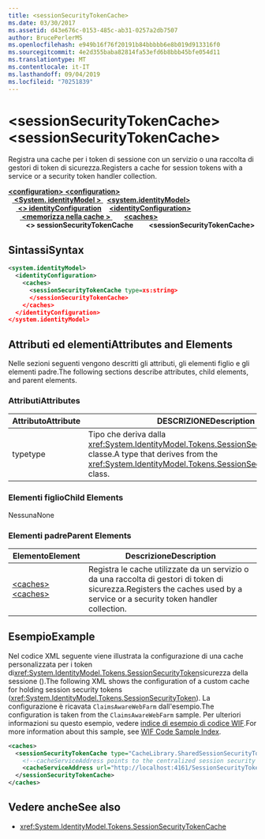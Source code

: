 ```yaml
---
title: <sessionSecurityTokenCache>
ms.date: 03/30/2017
ms.assetid: d43e676c-0153-485c-ab31-0257a2db7507
author: BrucePerlerMS
ms.openlocfilehash: e949b16f76f20191b84bbbbb6e8b019d913316f0
ms.sourcegitcommit: 4e2d355baba82814fa53efd6b8bbb45bfe054d11
ms.translationtype: MT
ms.contentlocale: it-IT
ms.lasthandoff: 09/04/2019
ms.locfileid: "70251839"
---
```

# <a name="sessionsecuritytokencache"></a><span data-ttu-id="b1c12-101">\<sessionSecurityTokenCache></span><span class="sxs-lookup"><span data-stu-id="b1c12-101">\<sessionSecurityTokenCache></span></span>
<span data-ttu-id="b1c12-102">Registra una cache per i token di sessione con un servizio o una raccolta di gestori di token di sicurezza.</span><span class="sxs-lookup"><span data-stu-id="b1c12-102">Registers a cache for session tokens with a service or a security token handler collection.</span></span>  
  
<span data-ttu-id="b1c12-103">[ **\<configuration>** ](../configuration-element.md)</span><span class="sxs-lookup"><span data-stu-id="b1c12-103">[**\<configuration>**](../configuration-element.md)</span></span>\
<span data-ttu-id="b1c12-104">&nbsp;&nbsp;[ **\<System. identityModel >** ](system-identitymodel.md)</span><span class="sxs-lookup"><span data-stu-id="b1c12-104">&nbsp;&nbsp;[**\<system.identityModel>**](system-identitymodel.md)</span></span>\
<span data-ttu-id="b1c12-105">&nbsp;&nbsp;&nbsp;&nbsp;[ **\<> identityConfiguration**](identityconfiguration.md)</span><span class="sxs-lookup"><span data-stu-id="b1c12-105">&nbsp;&nbsp;&nbsp;&nbsp;[**\<identityConfiguration>**](identityconfiguration.md)</span></span>\
<span data-ttu-id="b1c12-106">&nbsp;&nbsp;&nbsp;&nbsp;&nbsp;&nbsp;[ **\<memorizza nella cache >** ](caches.md)</span><span class="sxs-lookup"><span data-stu-id="b1c12-106">&nbsp;&nbsp;&nbsp;&nbsp;&nbsp;&nbsp;[**\<caches>**](caches.md)</span></span>\
<span data-ttu-id="b1c12-107">&nbsp;&nbsp;&nbsp;&nbsp;&nbsp;&nbsp;&nbsp;&nbsp; **\<> sessionSecurityTokenCache**</span><span class="sxs-lookup"><span data-stu-id="b1c12-107">&nbsp;&nbsp;&nbsp;&nbsp;&nbsp;&nbsp;&nbsp;&nbsp;**\<sessionSecurityTokenCache>**</span></span>  
  
## <a name="syntax"></a><span data-ttu-id="b1c12-108">Sintassi</span><span class="sxs-lookup"><span data-stu-id="b1c12-108">Syntax</span></span>  
  
```xml  
<system.identityModel>  
  <identityConfiguration>  
    <caches>  
      <sessionSecurityTokenCache type=xs:string>  
      </sessionSecurityTokenCache>  
    </caches>  
  </identityConfiguration>  
</system.identityModel>  
```  
  
## <a name="attributes-and-elements"></a><span data-ttu-id="b1c12-109">Attributi ed elementi</span><span class="sxs-lookup"><span data-stu-id="b1c12-109">Attributes and Elements</span></span>  
 <span data-ttu-id="b1c12-110">Nelle sezioni seguenti vengono descritti gli attributi, gli elementi figlio e gli elementi padre.</span><span class="sxs-lookup"><span data-stu-id="b1c12-110">The following sections describe attributes, child elements, and parent elements.</span></span>  
  
### <a name="attributes"></a><span data-ttu-id="b1c12-111">Attributi</span><span class="sxs-lookup"><span data-stu-id="b1c12-111">Attributes</span></span>  
  
|<span data-ttu-id="b1c12-112">Attributo</span><span class="sxs-lookup"><span data-stu-id="b1c12-112">Attribute</span></span>|<span data-ttu-id="b1c12-113">DESCRIZIONE</span><span class="sxs-lookup"><span data-stu-id="b1c12-113">Description</span></span>|  
|---------------|-----------------|  
|<span data-ttu-id="b1c12-114">type</span><span class="sxs-lookup"><span data-stu-id="b1c12-114">type</span></span>|<span data-ttu-id="b1c12-115">Tipo che deriva dalla <xref:System.IdentityModel.Tokens.SessionSecurityTokenCache> classe.</span><span class="sxs-lookup"><span data-stu-id="b1c12-115">A type that derives from the <xref:System.IdentityModel.Tokens.SessionSecurityTokenCache> class.</span></span>|  
  
### <a name="child-elements"></a><span data-ttu-id="b1c12-116">Elementi figlio</span><span class="sxs-lookup"><span data-stu-id="b1c12-116">Child Elements</span></span>  
 <span data-ttu-id="b1c12-117">Nessuna</span><span class="sxs-lookup"><span data-stu-id="b1c12-117">None</span></span>  
  
### <a name="parent-elements"></a><span data-ttu-id="b1c12-118">Elementi padre</span><span class="sxs-lookup"><span data-stu-id="b1c12-118">Parent Elements</span></span>  
  
|<span data-ttu-id="b1c12-119">Elemento</span><span class="sxs-lookup"><span data-stu-id="b1c12-119">Element</span></span>|<span data-ttu-id="b1c12-120">Descrizione</span><span class="sxs-lookup"><span data-stu-id="b1c12-120">Description</span></span>|  
|-------------|-----------------|  
|[<span data-ttu-id="b1c12-121">\<caches></span><span class="sxs-lookup"><span data-stu-id="b1c12-121">\<caches></span></span>](caches.md)|<span data-ttu-id="b1c12-122">Registra le cache utilizzate da un servizio o da una raccolta di gestori di token di sicurezza.</span><span class="sxs-lookup"><span data-stu-id="b1c12-122">Registers the caches used by a service or a security token handler collection.</span></span>|  
  
## <a name="example"></a><span data-ttu-id="b1c12-123">Esempio</span><span class="sxs-lookup"><span data-stu-id="b1c12-123">Example</span></span>  
 <span data-ttu-id="b1c12-124">Nel codice XML seguente viene illustrata la configurazione di una cache personalizzata per i token di<xref:System.IdentityModel.Tokens.SessionSecurityToken>sicurezza della sessione ().</span><span class="sxs-lookup"><span data-stu-id="b1c12-124">The following XML shows the configuration of a custom cache for holding session security tokens (<xref:System.IdentityModel.Tokens.SessionSecurityToken>).</span></span> <span data-ttu-id="b1c12-125">La configurazione è ricavata `ClaimsAwareWebFarm` dall'esempio.</span><span class="sxs-lookup"><span data-stu-id="b1c12-125">The configuration is taken from the `ClaimsAwareWebFarm` sample.</span></span> <span data-ttu-id="b1c12-126">Per ulteriori informazioni su questo esempio, vedere [indice di esempio di codice WIF](../../../security/wif-code-sample-index.md).</span><span class="sxs-lookup"><span data-stu-id="b1c12-126">For more information about this sample, see [WIF Code Sample Index](../../../security/wif-code-sample-index.md).</span></span>  
  
```xml  
<caches>  
  <sessionSecurityTokenCache type="CacheLibrary.SharedSessionSecurityTokenCache, CacheLibrary">  
    <!--cacheServiceAddress points to the centralized session security token cache service running in the web farm.-->  
    <cacheServiceAddress url="http://localhost:4161/SessionSecurityTokenCacheService.svc" />  
  </sessionSecurityTokenCache>  
</caches>  
```  
  
## <a name="see-also"></a><span data-ttu-id="b1c12-127">Vedere anche</span><span class="sxs-lookup"><span data-stu-id="b1c12-127">See also</span></span>

- <xref:System.IdentityModel.Tokens.SessionSecurityTokenCache>
